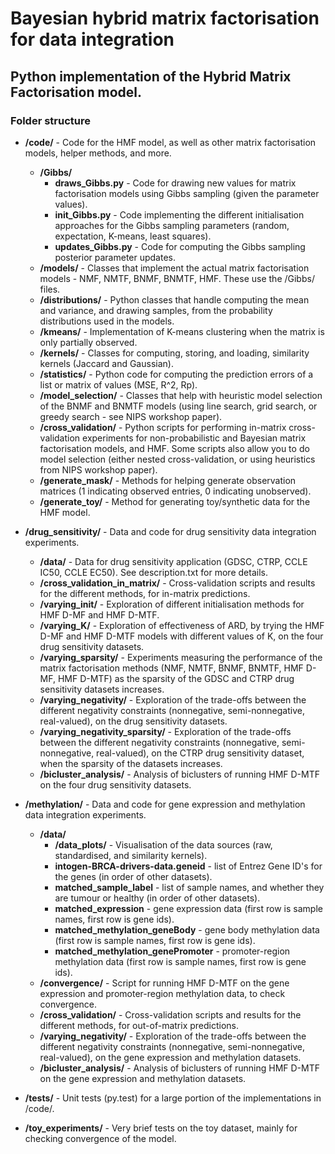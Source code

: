 # Bayesian hybrid matrix factorisation for data integration
## Python implementation of the Hybrid Matrix Factorisation model.

### Folder structure

- **/code/** - Code for the HMF model, as well as other matrix factorisation models, helper methods, and more.
  - **/Gibbs/**
    - **draws_Gibbs.py** - Code for drawing new values for matrix factorisation models using Gibbs sampling (given the parameter values).
    - **init_Gibbs.py** - Code implementing the different initialisation approaches for the Gibbs sampling parameters (random, expectation, K-means, least squares).
    - **updates_Gibbs.py** - Code for computing the Gibbs sampling posterior parameter updates.
  - **/models/** - Classes that implement the actual matrix factorisation models - NMF, NMTF, BNMF, BNMTF, HMF. These use the /Gibbs/ files.
  - **/distributions/** - Python classes that handle computing the mean and variance, and drawing samples, from the probability distributions used in the models.
  - **/kmeans/** - Implementation of K-means clustering when the matrix is only partially observed.
  - **/kernels/** - Classes for computing, storing, and loading, similarity kernels (Jaccard and Gaussian).
  - **/statistics/** - Python code for computing the prediction errors of a list or matrix of values (MSE, R^2, Rp).
  - **/model_selection/** - Classes that help with heuristic model selection of the BNMF and BNMTF models (using line search, grid search, or greedy search - see NIPS workshop paper).
  - **/cross_validation/** - Python scripts for performing in-matrix cross-validation experiments for non-probabilistic and Bayesian matrix factorisation models, and HMF. Some scripts also allow you to do model selection (either nested cross-validation, or using heuristics from NIPS workshop paper).
  - **/generate_mask/** - Methods for helping generate observation matrices (1 indicating observed entries, 0 indicating unobserved).
  - **/generate_toy/** - Method for generating toy/synthetic data for the HMF model.

- **/drug_sensitivity/** - Data and code for drug sensitivity data integration experiments.
  - **/data/** - Data for drug sensitivity application (GDSC, CTRP, CCLE IC50, CCLE EC50). See description.txt for more details.
  - **/cross_validation_in_matrix/** - Cross-validation scripts and results for the different methods, for in-matrix predictions.
  - **/varying_init/** - Exploration of different initialisation methods for HMF D-MF and HMF D-MTF.
  - **/varying_K/** - Exploration of effectiveness of ARD, by trying the HMF D-MF and HMF D-MTF models with different values of K, on the four drug sensitivity datasets.
  - **/varying_sparsity/** - Experiments measuring the performance of the matrix factorisation methods (NMF, NMTF, BNMF, BNMTF, HMF D-MF, HMF D-MTF) as the sparsity of the GDSC and CTRP drug sensitivity datasets increases.
  - **/varying_negativity/** - Exploration of the trade-offs between the different negativity constraints (nonnegative, semi-nonnegative, real-valued), on the drug sensitivity datasets.
  - **/varying_negativity_sparsity/** - Exploration of the trade-offs between the different negativity constraints (nonnegative, semi-nonnegative, real-valued), on the CTRP drug sensitivity dataset, when the sparsity of the datasets increases.
  - **/bicluster_analysis/** - Analysis of biclusters of running HMF D-MTF on the four drug sensitivity datasets.

- **/methylation/** - Data and code for gene expression and methylation data integration experiments.
  - **/data/**
    - **/data_plots/** - Visualisation of the data sources (raw, standardised, and similarity kernels).
    - **intogen-BRCA-drivers-data.geneid** - list of Entrez Gene ID's for the genes (in order of other datasets).
    - **matched_sample_label** - list of sample names, and whether they are tumour or healthy (in order of other datasets).
    - **matched_expression** - gene expression data (first row is sample names, first row is gene ids).
    - **matched_methylation_geneBody** - gene body methylation data (first row is sample names, first row is gene ids).
    - **matched_methylation_genePromoter** - promoter-region methylation data (first row is sample names, first row is gene ids).
  - **/convergence/** - Script for running HMF D-MTF on the gene expression and promoter-region methylation data, to check convergence.
  - **/cross_validation/** - Cross-validation scripts and results for the different methods, for out-of-matrix predictions.
  - **/varying_negativity/** - Exploration of the trade-offs between the different negativity constraints (nonnegative, semi-nonnegative, real-valued), on the gene expression and methylation datasets.
  - **/bicluster_analysis/** - Analysis of biclusters of running HMF D-MTF on the gene expression and methylation datasets.

- **/tests/** - Unit tests (py.test) for a large portion of the implementations in /code/.

- **/toy_experiments/** - Very brief tests on the toy dataset, mainly for checking convergence of the model.

